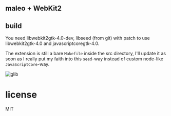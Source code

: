 ## maleo + WebKit2 

## build

You need libwebkit2gtk-4.0-dev, libseed (from git) with patch to use libwebkit2gtk-4.0 and javascriptcoregtk-4.0.

The extension is still a bare `Makefile` inside the src directory, I'll update it as soon as I really put my faith into this `seed`-way instead of custom node-like `JavaScriptCore`-way.

![glib](http://g.recordit.co/s97AmmE1PG.gif)

# license 
MIT

